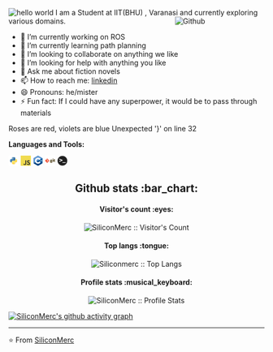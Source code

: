 ![hello world](https://github.com/hayat-tamboli/hayat-tamboli/raw/master/hello-world.png)
I am a Student at IIT(BHU) , Varanasi and currently exploring various domains. 
<img width="35%" align="right" alt="Github" src="https://user-images.githubusercontent.com/48678280/88862734-4903af80-d201-11ea-968b-9c939d88a37c.gif" />
- 🔭 I’m currently working on ROS
- 🌱 I’m currently learning path planning
- 👯 I’m looking to collaborate on anything we like
- 🤔 I’m looking for help with anything you like
- 💬 Ask me about fiction novels
- 📫 How to reach me: [linkedin](https://www.linkedin.com/in/pranav-mittal-4b15a0195/)
- 😄 Pronouns: he/mister
- ⚡ Fun fact: If I could have any superpower, it would be to pass through materials

Roses are red, violets are blue
Unexpected '}' on line 32

**Languages and Tools:**  

<code><img height="20" src="https://raw.githubusercontent.com/github/explore/80688e429a7d4ef2fca1e82350fe8e3517d3494d/topics/python/python.png"></code>
<code><img height="20" src="https://raw.githubusercontent.com/github/explore/80688e429a7d4ef2fca1e82350fe8e3517d3494d/topics/javascript/javascript.png"></code>
<code><img height="20" src="https://raw.githubusercontent.com/github/explore/80688e429a7d4ef2fca1e82350fe8e3517d3494d/topics/cpp/cpp.png"></code>
<code><img height="20" src="https://raw.githubusercontent.com/github/explore/80688e429a7d4ef2fca1e82350fe8e3517d3494d/topics/git/git.png"></code>
<code><img height="20" src="https://raw.githubusercontent.com/github/explore/80688e429a7d4ef2fca1e82350fe8e3517d3494d/topics/terminal/terminal.png"></code>

<h2 align="center">Github stats :bar_chart:</h2>

<h4 align="center">Visitor's count :eyes:</h4>

<p align="center"><img src="https://profile-counter.glitch.me/{SiliconMerc}/count.svg" alt="SiliconMerc :: Visitor's Count" /></p>

<h4 align="center">Top langs :tongue:</h4>

<p align="center"><img src="https://github-readme-stats.vercel.app/api/top-langs/?username=SiliconMerc&langs_count=10&theme=tokyonight&layout=compact" alt="Siliconmerc :: Top Langs" /></p>

<h4 align="center">Profile stats :musical_keyboard:</h4>

<p align="center"><img src="https://github-readme-stats.vercel.app/api?username=SiliconMerc&show_icons=true&theme=synthwave" alt="SiliconMerc :: Profile Stats" /></p>

[![SiliconMerc's github activity graph](https://activity-graph.herokuapp.com/graph?username=SiliconMerc&theme=github)](https://github.com/ashutosh00710/github-readme-activity-graph)

---

⭐️ From [SiliconMerc](https://github.com/SiliconMerc)
